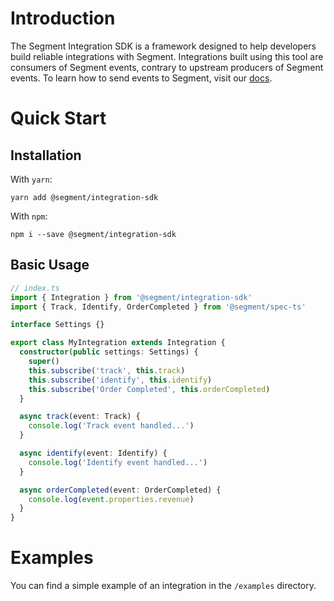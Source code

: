 # Introduction
The Segment Integration SDK is a framework designed to help developers build reliable integrations with Segment. Integrations built using this tool are consumers of Segment events, contrary to upstream producers of Segment events. To learn how to send events to Segment, visit our [docs](https://segment.com/docs/sources/).

# Quick Start
## Installation

With `yarn`:
```
yarn add @segment/integration-sdk
```

With `npm`:
```
npm i --save @segment/integration-sdk
```

## Basic Usage
```typescript
// index.ts
import { Integration } from '@segment/integration-sdk'
import { Track, Identify, OrderCompleted } from '@segment/spec-ts'

interface Settings {}

export class MyIntegration extends Integration {
  constructor(public settings: Settings) {
    super()
    this.subscribe('track', this.track)
    this.subscribe('identify', this.identify)
    this.subscribe('Order Completed', this.orderCompleted)
  }

  async track(event: Track) {
    console.log('Track event handled...')
  }

  async identify(event: Identify) {
    console.log('Identify event handled...')
  }

  async orderCompleted(event: OrderCompleted) {
    console.log(event.properties.revenue)
  }
}
```

# Examples
You can find a simple example of an integration in the `/examples` directory.
